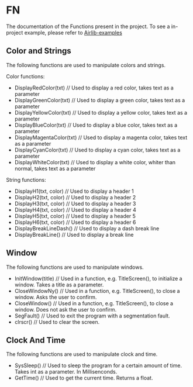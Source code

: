# FN
The documentation of the Functions present in the project.
To see a in-project example, please refer to [Airlib-examples](https://github.com/FBDev64/Airlib-examples)

## Color and Strings
The following functions are used to manipulate colors and strings.

Color functions:
- DisplayRedColor(txt) // Used to display a red color, takes text as a parameter
- DisplayGreenColor(txt) // Used to display a green color, takes text as a parameter
- DisplayYellowColor(txt) // Used to display a yellow color, takes text as a parameter
- DisplayBlueColor(txt) // Used to display a blue color, takes text as a parameter
- DisplayMagentaColor(txt) // Used to display a magenta color, takes text as a parameter
- DisplayCyanColor(txt) // Used to display a cyan color, takes text as a parameter
- DisplayWhiteColor(txt) // Used to display a white color, whiter than normal, takes text as a parameter

String functions:
- DisplayH1(txt, color) // Used to display a header 1
- DisplayH2(txt, color) // Used to display a header 2
- DisplayH3(txt, color) // Used to display a header 3
- DisplayH4(txt, color) // Used to display a header 4
- DisplayH5(txt, color) // Used to display a header 5
- DisplayH6(txt, color) // Used to display a header 6
- DisplayBreakLineDash() // Used to display a dash break line
- DisplayBreakLine() // Used to display a break line

## Window

The following functions are used to manipulate windows.

- InitWindow(title) // Used in a function, e.g. TitleScreen(), to initialize a window. Takes a title as a parameter.
- CloseWindowNy() // Used in a function, e.g. TitleScreen(), to close a window. Asks the user to confirm.
- CloseWindow() // Used in a function, e.g. TitleScreen(), to close a window. Does not ask the user to confirm.
- SegFault() // Used to exit the program with a segmentation fault.
- clrscr() // Used to clear the screen.

## Clock And Time

The following functions are used to manipulate clock and time.

- SysSleep() // Used to sleep the program for a certain amount of time. Takes int as a parameter. In Millisenconds.
- GetTime() // Used to get the current time. Returns a float.

